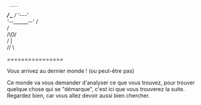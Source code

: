      ___
 ___/   \___
/   '---'   \
'--_______--'
     / \
    /   \
    /\O/\
    / | \
    // \\

================

Vous arrivez au dernier monde ! (ou peut-être pas)

Ce monde va vous demander d'analyser ce que vous trouvez, pour trouver quelque chose qui se "démarque", c'est ici que vous trouverez la suite.
Regardez bien, car vous allez devoir aussi bien chercher.

